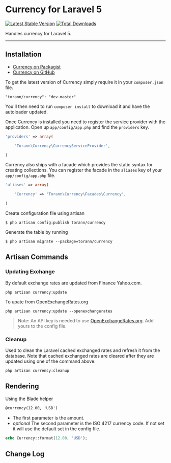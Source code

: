 # Currency for Laravel 5

[![Latest Stable Version](https://poser.pugx.org/torann/currency/v/stable.png)](https://packagist.org/packages/torann/currency) [![Total Downloads](https://poser.pugx.org/torann/currency/downloads.png)](https://packagist.org/packages/torann/currency)

Handles currency for Laravel 5.

----------

## Installation

- [Currency on Packagist](https://packagist.org/packages/torann/currency)
- [Currency on GitHub](https://github.com/torann/laravel-currency)

To get the latest version of Currency simply require it in your `composer.json` file.

~~~
"torann/currency": "dev-master"
~~~

You'll then need to run `composer install` to download it and have the autoloader updated.

Once Currency is installed you need to register the service provider with the application. Open up `app/config/app.php` and find the `providers` key.

~~~php
'providers' => array(

    'Torann\Currency\CurrencyServiceProvider',

)
~~~

Currency also ships with a facade which provides the static syntax for creating collections. You can register the facade in the `aliases` key of your `app/config/app.php` file.

~~~php
'aliases' => array(

    'Currency' => 'Torann\Currency\Facades\Currency',

)
~~~

Create configuration file using artisan

~~~
$ php artisan config:publish torann/currency
~~~

Generate the table by running

~~~
$ php artisan migrate --package=torann/currency
~~~

## Artisan Commands

### Updating Exchange

By default exchange rates are updated from Finance Yahoo.com.

~~~
php artisan currency:update
~~~

To upate from OpenExchangeRates.org

~~~
php artisan currency:update --openexchangerates
~~~

 > Note: An API key is needed to use [OpenExchangeRates.org](http://OpenExchangeRates.org). Add yours to the config file.

### Cleanup

Used to clean the Laravel cached exchanged rates and refresh it from the database. Note that cached exchanged rates are cleared after they are updated using one of the command above.

~~~
php artisan currency:cleanup
~~~

## Rendering

Using the Blade helper

~~~html
@currency(12.00, 'USD')
~~~

- The first parameter is the amount.
- *optional* The second parameter is the ISO 4217 currency code. If not set it will use the default set in the config file.

~~~php
echo Currency::format(12.00, 'USD');
~~~

## Change Log
